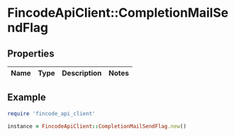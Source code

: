 # FincodeApiClient::CompletionMailSendFlag

## Properties

| Name | Type | Description | Notes |
| ---- | ---- | ----------- | ----- |

## Example

```ruby
require 'fincode_api_client'

instance = FincodeApiClient::CompletionMailSendFlag.new()
```

